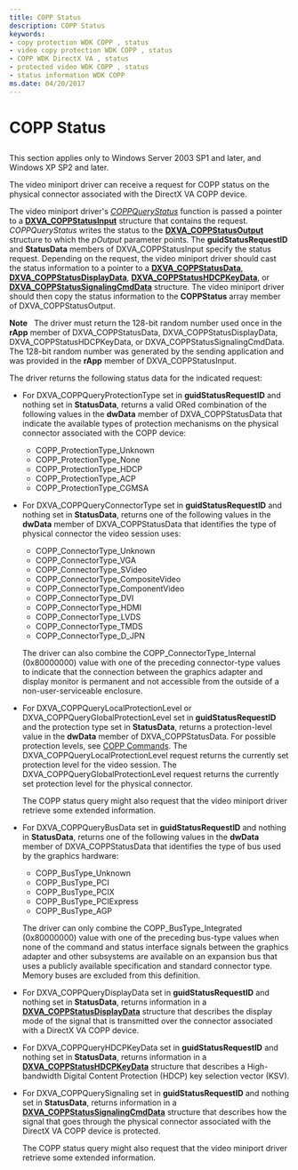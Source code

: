 ```yaml
---
title: COPP Status
description: COPP Status
keywords:
- copy protection WDK COPP , status
- video copy protection WDK COPP , status
- COPP WDK DirectX VA , status
- protected video WDK COPP , status
- status information WDK COPP
ms.date: 04/20/2017
---
```


# COPP Status


## <span id="ddk_copp_status_gg"></span><span id="DDK_COPP_STATUS_GG"></span>


This section applies only to Windows Server 2003 SP1 and later, and Windows XP SP2 and later.

The video miniport driver can receive a request for COPP status on the physical connector associated with the DirectX VA COPP device.

The video miniport driver's [*COPPQueryStatus*](./coppquerystatus.md) function is passed a pointer to a [**DXVA\_COPPStatusInput**](/windows-hardware/drivers/ddi/dxva/ns-dxva-_dxva_coppstatusinput) structure that contains the request. *COPPQueryStatus* writes the status to the [**DXVA\_COPPStatusOutput**](/windows-hardware/drivers/ddi/dxva/ns-dxva-_dxva_coppstatusoutput) structure to which the *pOutput* parameter points. The **guidStatusRequestID** and **StatusData** members of DXVA\_COPPStatusInput specify the status request. Depending on the request, the video miniport driver should cast the status information to a pointer to a [**DXVA\_COPPStatusData**](/windows-hardware/drivers/ddi/dxva/ns-dxva-_dxva_coppstatusdata), [**DXVA\_COPPStatusDisplayData**](/windows-hardware/drivers/ddi/dxva/ns-dxva-_dxva_coppstatusdisplaydata), [**DXVA\_COPPStatusHDCPKeyData**](/windows-hardware/drivers/ddi/dxva/ns-dxva-_dxva_coppstatushdcpkeydata), or [**DXVA\_COPPStatusSignalingCmdData**](/windows-hardware/drivers/ddi/dxva/ns-dxva-_dxva_coppstatussignalingcmddata) structure. The video miniport driver should then copy the status information to the **COPPStatus** array member of DXVA\_COPPStatusOutput.

**Note**   The driver must return the 128-bit random number used once in the **rApp** member of DXVA\_COPPStatusData, DXVA\_COPPStatusDisplayData, DXVA\_COPPStatusHDCPKeyData, or DXVA\_COPPStatusSignalingCmdData. The 128-bit random number was generated by the sending application and was provided in the **rApp** member of DXVA\_COPPStatusInput.

 

The driver returns the following status data for the indicated request:

-   For DXVA\_COPPQueryProtectionType set in **guidStatusRequestID** and nothing set in **StatusData**, returns a valid ORed combination of the following values in the **dwData** member of DXVA\_COPPStatusData that indicate the available types of protection mechanisms on the physical connector associated with the COPP device:
    -   COPP\_ProtectionType\_Unknown
    -   COPP\_ProtectionType\_None
    -   COPP\_ProtectionType\_HDCP
    -   COPP\_ProtectionType\_ACP
    -   COPP\_ProtectionType\_CGMSA
-   For DXVA\_COPPQueryConnectorType set in **guidStatusRequestID** and nothing set in **StatusData**, returns one of the following values in the **dwData** member of DXVA\_COPPStatusData that identifies the type of physical connector the video session uses:

    -   COPP\_ConnectorType\_Unknown
    -   COPP\_ConnectorType\_VGA
    -   COPP\_ConnectorType\_SVideo
    -   COPP\_ConnectorType\_CompositeVideo
    -   COPP\_ConnectorType\_ComponentVideo
    -   COPP\_ConnectorType\_DVI
    -   COPP\_ConnectorType\_HDMI
    -   COPP\_ConnectorType\_LVDS
    -   COPP\_ConnectorType\_TMDS
    -   COPP\_ConnectorType\_D\_JPN

    The driver can also combine the COPP\_ConnectorType\_Internal (0x80000000) value with one of the preceding connector-type values to indicate that the connection between the graphics adapter and display monitor is permanent and not accessible from the outside of a non-user-serviceable enclosure.

-   For DXVA\_COPPQueryLocalProtectionLevel or DXVA\_COPPQueryGlobalProtectionLevel set in **guidStatusRequestID** and the protection type set in **StatusData**, returns a protection-level value in the **dwData** member of DXVA\_COPPStatusData. For possible protection levels, see [COPP Commands](copp-commands.md). The DXVA\_COPPQueryLocalProtectionLevel request returns the currently set protection level for the video session. The DXVA\_COPPQueryGlobalProtectionLevel request returns the currently set protection level for the physical connector.

    The COPP status query might also request that the video miniport driver retrieve some extended information.

-   For DXVA\_COPPQueryBusData set in **guidStatusRequestID** and nothing in **StatusData**, returns one of the following values in the **dwData** member of DXVA\_COPPStatusData that identifies the type of bus used by the graphics hardware:

    -   COPP\_BusType\_Unknown
    -   COPP\_BusType\_PCI
    -   COPP\_BusType\_PCIX
    -   COPP\_BusType\_PCIExpress
    -   COPP\_BusType\_AGP

    The driver can only combine the COPP\_BusType\_Integrated (0x80000000) value with one of the preceding bus-type values when none of the command and status interface signals between the graphics adapter and other subsystems are available on an expansion bus that uses a publicly available specification and standard connector type. Memory buses are excluded from this definition.

-   For DXVA\_COPPQueryDisplayData set in **guidStatusRequestID** and nothing set in **StatusData**, returns information in a [**DXVA\_COPPStatusDisplayData**](/windows-hardware/drivers/ddi/dxva/ns-dxva-_dxva_coppstatusdisplaydata) structure that describes the display mode of the signal that is transmitted over the connector associated with a DirectX VA COPP device.

-   For DXVA\_COPPQueryHDCPKeyData set in **guidStatusRequestID** and nothing set in **StatusData**, returns information in a [**DXVA\_COPPStatusHDCPKeyData**](/windows-hardware/drivers/ddi/dxva/ns-dxva-_dxva_coppstatushdcpkeydata) structure that describes a High-bandwidth Digital Content Protection (HDCP) key selection vector (KSV).

-   For DXVA\_COPPQuerySignaling set in **guidStatusRequestID** and nothing set in **StatusData**, returns information in a [**DXVA\_COPPStatusSignalingCmdData**](/windows-hardware/drivers/ddi/dxva/ns-dxva-_dxva_coppstatussignalingcmddata) structure that describes how the signal that goes through the physical connector associated with the DirectX VA COPP device is protected.

    The COPP status query might also request that the video miniport driver retrieve some extended information.

 


